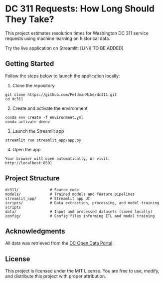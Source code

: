 # DC 311 Requests: How Long Should They Take?
This project estimates resolution times for Washington DC 311 service requests using machine learning on historical data.

Try the live application on Streamlit: [LINK TO BE ADDED]

## Getting Started
Follow the steps below to launch the application locally:
1. Clone the repository
```
git clone https://github.com/FeldmanMike/dc311.git
cd dc311
```
2. Create and activate the environment
```
conda env create -f environment.yml
conda activate dcenv
```
3. Launch the Streamlit app
```
streamlit run streamlit_app/app.py
```
4. Open the app
```
Your browser will open automatically, or visit:
http://localhost:8501
```

## Project Structure
```
dc311/              # Source code
models/             # Trained models and feature pipelines
streamlit_app/      # Streamlit app UI
scripts/            # Data extraction, processing, and model training scripts
data/               # Input and processed datasets (saved locally)
config/             # Config files informing ETL and model training
```

## Acknowledgments
All data was retrieved from the [DC Open Data Portal](https://opendata.dc.gov/).

## License
This project is licensed under the MIT License. You are free to use, modify, and distribute this project with proper attribution.
